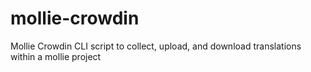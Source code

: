 # mollie-crowdin
Mollie Crowdin CLI script to collect, upload, and download translations within a mollie project
